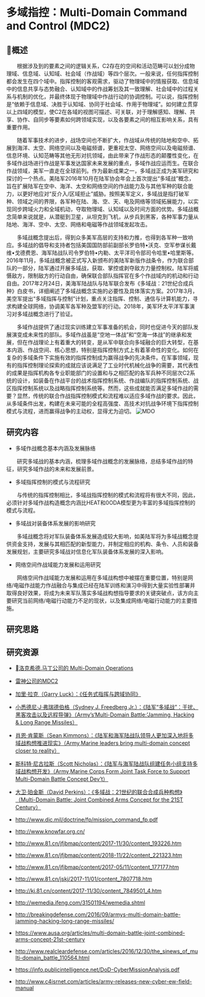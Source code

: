 # 多域指控：Multi-Domain Command and Control (MDC2)

## 概述

&#160; &#160; &#160; &#160;根据涉及到的要素之间的逻辑关系，C2存在的空间和活动范畴可以划分成物理域、信息域、认知域、社会域（作战域）等四个层次。一般来说，任何指挥控制都会发生在四个域中。指挥控制的客观需求，驱动了物理域中的情报获取、信息域中的信息共享与态势融合、认知域中的作战筹划及其一致理解、社会域中的过程关系与机制的优化，并最终体现于物理域中作战行动的协调控制。可以说，指挥控制是“依赖于信息域、决胜于认知域、协同于社会域、作用于物理域”。如何建立贯穿以上四域的模型，使C2在各域的视图可描述、可关联，对于理解感知、理解、共享、协作、自同步等要素如何跨领域实现，以及各要素之间的相互影响关系，具有重要作用。

&#160; &#160; &#160; &#160;随着军事技术的进步，战场空间也不断扩大，作战域从传统的陆地和空中、拓展到海洋、太空、网络空间以及电磁频谱，更重视太空、网络空间以及电磁频谱、信息环境、认知范畴等其他无形对抗领域，由此带来了作战形态的颠覆性变化，在多域作战场进行作战是军事发达国家未来发展的重点，多域作战应运而生。在联合作战领域，美军一直走在全球前列。作为最新成果之一，多域战正成为美军研究和探讨的一个热点。美陆军2016年10月在陆军协会年会上首次提出“多域战”概念，旨在扩展陆军在空中、海洋、太空和网络空间的作战能力及与其他军种的联合能力，以更好地应对“反介入/区域拒止”威胁。按照美军定义，多域战是指打破军种、领域之间的界限，各军种在陆、海、空、天、电及网络等领域拓展能力，以实现同步跨域火力和全域机动，夺取物理域、认知域以及时间方面的优势。多域战概念简单来说就是，从潜艇到卫星，从坦克到飞机，从步兵到黑客，各种军事力量从陆地、海洋、空中、太空、网络和电磁等作战领域发起攻击。

&#160; &#160; &#160; &#160;多域战概念提出后，得到众多美军高层的支持和力推，也得到各军种一致响应。多域战的倡导和支持者包括美国国防部前副部长罗伯特•沃克、空军参谋长戴维•戈德费恩、海军陆战队司令罗伯特•内勒、太平洋司令部司令哈里•哈里斯等。2016年11月，多域战概念被正式写入新颁布的美陆军新版作战条令，作为联合部队的一部分，陆军通过开展多域战，获取、掌控或剥夺敌方力量控制权。陆军将威慑敌方，限制敌方的行动自由，确保联合部队指挥官在多个作战域内的机动和行动自由。2017年2月24日，美海军陆战队与陆军联合发布《多域战：21世纪合成兵种》白皮书，详细阐述了多域战概念实施的必要性及具体落实方案。2017年3月，美空军提出“多域指挥与控制”计划，重点关注指挥、控制、通信与计算机能力，寻求构建全球网络，协调美军各军种及盟军的行动。2018年，美军环太平洋军事演习对多域战概念进行了验证。

&#160; &#160; &#160; &#160;多域作战提供了通过现实训练建立军事准备的机会，同时也促进今天的部队发展演变成未来性的部队。多域作战虽是“空地一体战”和“空海一体战”的继承和发展，但在作战理论上有着重大的转变，是从军中联合向多域融合的巨大转型，在基本内涵、作战空间、核心思想，特别是指挥控制方式上有着革命性的变化。如何在复杂的多域条件下实施有效的指挥控制成为赢得战争的先决条件。在军事领域，现有的指挥控制理论探索的成就应该说满足了工业时代机械化战争的需要，其代表性的成果是指挥机构各专业职能部门的设置和与之相匹配的各军兵种不同层次C2系统的设计，如装备在作战平台的战术指挥控制系统、作战编队的指挥控制系统、战区指挥控制系统以及战略指挥控制系统等。然而，这些成就能否满足多域作战的需要？显然，传统的联合作战指挥控制模式和流程难以适应多域作战的要求。因此，从多域条件出发，构建在未来可能的全程高强度、高技术对抗战争环境下指挥控制模式与流程，进而赢得战争的主动权，显得尤为迫切。
![MDO](https://www.sto.nato.int/PublishingImages/news/sas-143-main.png)

## 研究内容

- 多域作战概念基本内涵及发展脉络

&#160; &#160; &#160; &#160;研究多域战的基本内涵，梳理多域作战概念的发展脉络，总结多域作战的特征，研究多域作战的未来和发展前景。

- 多域指挥控制的模式与流程研究

&#160; &#160; &#160; &#160;与传统的指挥控制相比，多域战指挥控制的模式和流程将有很大不同，因此，必须针对多域作战构造概念内涵比HEAT和0ODA模型更为丰富的多域指挥控制的模式与流程。
- 多域战对装备体系发展的影响研究

&#160; &#160; &#160; &#160;多域战概念将对军队装备体系发展造成较大影响，如美陆军将为多域战概念提供资金支持，发展与其相匹配的新型能力，并制定相应的机构、条令、人员和装备发展规划，主要研究多域战对信息化军队装备体系发展的深入影响。
- 网络空间作战域能力发展和运用研究

&#160; &#160; &#160; &#160;网络空间作战域能力发展和运用在多域战构想中被摆在重要位置，特别是网络/电磁作战能力作战融合与集成已经在陆军训练和演习中得到大量实验性部署并取得良好效果，将成为未来军队落实多域战构想指导要求的关键突破点，该方向主要研究当前网络/电磁行动能力不足的现状，以及集成网络/电磁行动能力的主要措施。

## 研究思路



## 研究资源

 - [洛克希德.马丁公司的 Multi-Domain Operations](https://lockheedmartin.com/en-us/products/multi-domain-operations.html)
 - [雷神公司的MDC2](https://www.raytheon.com/capabilities/products/mdc2)
 - [加里·拉克（Garry Luck）：《任务式指挥与跨域协同》](http://www.dtic.mil/doctrine/fp/mission_command_fp.pdf)
 - [小悉德尼·J·弗瑞德伯格（Sydney J. Freedberg Jr.）：《陆军“多域战”：干扰、黑客攻击以及远程导弹》（Army’s‘Multi-Domain Battle:’Jamming, Hacking & Long Range Missiles）](http://breakingdefense.com/2016/09/armys-multi-domain-battle-jamming-hacking-long-range-missiles/)
 - [肖恩·肯蒙斯（Sean Kimmons）：《陆军和海军陆战队领导人更加深入地将多域战构想推进现实》（Army,Marine leaders bring multi-domain concept closer to reality）](https://www.army.mil/article/181271/army_marine_leaders_bring_multi_domain_concept_closer_to_reality)
 - [斯科特·尼古拉斯（Scott Nicholas）：《陆军与海军陆战队组建任务小组支持多域战构想开发》（Army,Marine Corps Form Joint Task Force to Support Multi-Domain Battle Concept Dev’t）](http://www.executivegov.com/2017/01/army-marine-corps-form-joint-task-force-to-support-multi-domain-battle-concept-devt/)
 - [大卫·珀金斯（David Perkins）：《多域战：21世纪的联合合成兵种构想》（Multi-Domain Battle: Joint Combined Arms Concept for the 21ST Century）](https://www.ausa.org/articles/multi-domain-battle-joint-combined-arms-concept-21st-century)

 - http://www.dic.mil/doctrine/fp/mission_command_fp.pdf

 - http://www.knowfar.org.cn/

 - http://www.81.cn/jfjbmap/content/2017-11/30/content_193226.htm

 - http://www.81.cn/jfjbmap/content/2018-11/22/content_221323.htm

 - http://www.81.cn/jfjbmap/content/2017-05/11/content_177177.htm

 - http://www.81.cn/jskj/2017-11/01/content_7807718.htm

 - http://kj.81.cn/content/2017-11/30/content_7849501_4.htm

 - http://wemedia.ifeng.com/31501194/wemedia.shtml

 - http://breakingdefense.com/2016/09/armys-multi-domain-battle-jamming-hacking-long-range-missiles/

 - https://www.ausa.org/articles/multi-domain-battle-joint-combined-arms-concept-21st-century

 - http://www.realcleardefense.com/articles/2016/12/30/the_sinews_of_multi-domain_battle_110564.html

 - https://info.publicintelligence.net/DoD-CyberMissionAnalysis.pdf

 - http://www.c4isrnet.com/articles/army-releases-new-cyber-ew-field-manual
